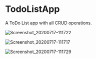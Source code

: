 # TodoListApp
A ToDo List app with all CRUD operations.


![Screenshot_20200717-111722](https://user-images.githubusercontent.com/52591248/87820848-73ae4980-c88c-11ea-9221-99ac8f051fd4.jpg)


![Screenshot_20200717-111717](https://user-images.githubusercontent.com/52591248/87820852-74df7680-c88c-11ea-8d68-d98c2ae74800.jpg)


![Screenshot_20200717-111729](https://user-images.githubusercontent.com/52591248/87820854-74df7680-c88c-11ea-8f44-7b5d4a04db7b.jpg)

